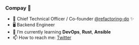 ### Compay 🐄

- 🔭  Chief Technical Officer / Co-founder [@refactoring-do](https://github.com/refactoring-do) ✨
- 🖥 Backend Engineer
- 🌱  I’m currently learning **DevOps**, **Rust**, **Ansible**
- 📫  How to reach me: [Twitter](https://twitter.com/JeffreyArt1)
